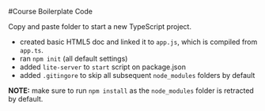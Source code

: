 #Course Boilerplate Code

Copy and paste folder to start a new TypeScript project.

- created basic HTML5 doc and linked it to `app.js`, which is compiled from `app.ts`.
- ran `npm init` (all default settings)
- added `lite-server` to `start` script on package.json
- added `.gitingore` to skip all subsequent `node_modules` folders by default

**NOTE:** make sure to run `npm install` as the `node_modules` folder is retracted by default.
